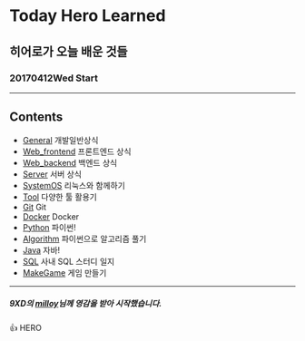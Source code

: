 # Today Hero Learned
## 히어로가 오늘 배운 것들
### 20170412Wed Start

<hr/>

## Contents

- [General](#General) 개발일반상식
- [Web_frontend](#Web_frontend) 프론트엔드 상식
- [Web_backend](#Web_backend) 백엔드 상식
- [Server](#Server) 서버 상식
- [SystemOS](#SystemOS) 리눅스와 함께하기
- [Tool](#Tool) 다양한 툴 활용기
- [Git](#Git) Git
- [Docker](#Docker) Docker
- [Python](#Python) 파이썬!
- [Algorithm](#Algorithm) 파이썬으로 알고리즘 풀기
- [Java](#Java) 자바!
- [SQL](#SQL) 사내 SQL 스터디 일지
- [MakeGame](#MakeGame) 게임 만들기
<hr/>

##### 9XD의 [milloy](https://github.com/milooy/TIL)님께 영감을 받아 시작했습니다.

:+1: HERO
